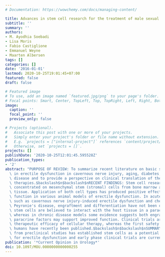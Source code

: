 ```yaml
---
# Documentation: https://wowchemy.com/docs/managing-content/

title: Advances in stem cell research for the treatment of male sexual dysfunctions
subtitle: ''
summary: ''
authors:
- M. Ayodhia Soebadi
- Lisa Moris
- Fabio Castiglione
- Emmanuel Weyne
- Maarten Albersen
tags: []
categories: []
date: '2016-01-01'
lastmod: 2020-10-25T19:01:45+07:00
featured: false
draft: false

# Featured image
# To use, add an image named `featured.jpg/png` to your page's folder.
# Focal points: Smart, Center, TopLeft, Top, TopRight, Left, Right, BottomLeft, Bottom, BottomRight.
image:
  caption: ''
  focal_point: ''
  preview_only: false

# Projects (optional).
#   Associate this post with one or more of your projects.
#   Simply enter your project's folder or file name without extension.
#   E.g. `projects = ["internal-project"]` references `content/project/deep-learning/index.md`.
#   Otherwise, set `projects = []`.
projects: []
publishDate: '2020-10-25T12:01:45.595528Z'
publication_types:
- '2'
abstract: "PURPOSE OF REVIEW: To summarize recent literature on basic stem cell research\
  \ in erectile dysfunction in cavernous nerve injury, aging, diabetes, and Peyronie's\
  \ disease and to provide a perspective on clinical translation of these cellular\
  \ therapies.$backslash$n$backslash$nRECENT FINDINGS: Stem cell research has been\
  \ concentrated on mesenchymal stem (stromal) cells from bone marrow and adipose\
  \ tissue. Application of both cell types has produced positive effects on erectile\
  \ function in various animal models of erectile dysfunction. In acute animal models,\
  \ such as cavernous nerve injury-induced erectile dysfunction and chemically induced\
  \ Peyronie's disease, engraftment and differentiation have not been observed, and\
  \ stem cells are believed to interact with the host tissue in a paracrine fashion,\
  \ whereas in chronic disease models some evidence suggests both engraftment and\
  \ paracrine factors may support improved function. Clinical trials are now investigating\
  \ therapeutic efficacy of cellular therapy, whereas the first safety studies in\
  \ humans have recently been published.$backslash$n$backslash$nSUMMARY: Evidence\
  \ from preclinical studies has established stem cells as a potential curative treatment\
  \ for erectile dysfunction and early phase clinical trials are currently performed."
publication: '*Current Opinion in Urology*'
doi: 10.1097/MOU.0000000000000255
---
```

